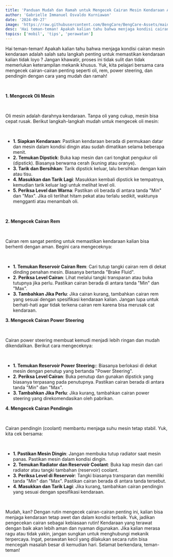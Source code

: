 ```yaml
---
title: 'Panduan Mudah dan Ramah untuk Mengecek Cairan Mesin Kendaraan Anda'
author: 'Gabrielle Immanuel Osvaldo Kurniawan'
date: '2024-09-27'
image: 'https://raw.githubusercontent.com/BengCare/BengCare-Assets/main/articles/9/Vehicleliquid.png'
desc: 'Hai teman-teman! Apakah kalian tahu bahwa menjaga kondisi cairan mesin kendaraan adalah salah satu langkah penting untuk memastikan kendaraan kalian tidak loyo ? Jangan khawatir, proses ini tidak sulit dan tidak memerlukan keterampilan mekanik khusus. Yuk, kita pelajari bersama cara mengecek cairan-cairan penting seperti oli, rem, power steering, dan pendingin dengan cara yang mudah dan ramah!'
topics: ['mobil', 'tips', 'perawatan']
---
```


Hai teman-teman! Apakah kalian tahu bahwa menjaga kondisi cairan mesin kendaraan adalah salah satu langkah penting untuk memastikan kendaraan kalian tidak loyo ? Jangan khawatir, proses ini tidak sulit dan tidak memerlukan keterampilan mekanik khusus. Yuk, kita pelajari bersama cara mengecek cairan-cairan penting seperti oli, rem, power steering, dan pendingin dengan cara yang mudah dan ramah!

&nbsp;&nbsp;

**1. Mengecek Oli Mesin**

&nbsp;&nbsp;

Oli mesin adalah darahnya kendaraan. Tanpa oli yang cukup, mesin bisa cepat rusak. Berikut langkah-langkah mudah untuk mengecek oli mesin:

&nbsp;&nbsp;

- **1. Siapkan Kendaraan**: Pastikan kendaraan berada di permukaan datar dan mesin dalam kondisi dingin atau sudah dimatikan selama beberapa menit.
- **2. Temukan Dipstick**: Buka kap mesin dan cari tongkat pengukur oli (dipstick). Biasanya berwarna cerah (kuning atau oranye).
- **3. Tarik dan Bersihkan**: Tarik dipstick keluar, lalu bersihkan dengan kain atau tisu.
- **4. Masukkan dan Tarik Lagi**: Masukkan kembali dipstick ke tempatnya, kemudian tarik keluar lagi untuk melihat level oli.
- **5. Periksa Level dan Warna**: Pastikan oli berada di antara tanda "Min" dan "Max". Jika oli terlihat hitam pekat atau terlalu sedikit, waktunya mengganti atau menambah oli.

&nbsp;&nbsp;

**2. Mengecek Cairan Rem**

&nbsp;&nbsp;

Cairan rem sangat penting untuk memastikan kendaraan kalian bisa berhenti dengan aman. Begini cara mengeceknya:

&nbsp;&nbsp;

- **1. Temukan Reservoir Cairan Rem**: Cari tutup tangki cairan rem di dekat dinding penahan mesin. Biasanya bertanda "Brake Fluid".
- **2. Periksa Level Cairan**: Lihat melalui tangki transparan atau buka tutupnya jika perlu. Pastikan cairan berada di antara tanda "Min" dan "Max".
- **3. Tambahkan Jika Perlu**: Jika cairan kurang, tambahkan cairan rem yang sesuai dengan spesifikasi kendaraan kalian. Jangan lupa untuk berhati-hati agar tidak terkena cairan rem karena bisa merusak cat kendaraan.

**3. Mengecek Cairan Power Steering**

&nbsp;&nbsp;

Cairan power steering membuat kemudi menjadi lebih ringan dan mudah dikendalikan. Berikut cara mengeceknya:

&nbsp;&nbsp;

- **1. Temukan Reservoir Power Steering:**: Biasanya berlokasi di dekat mesin dengan penutup yang bertanda "Power Steering".
- **2. Periksa Level Cairan**: Buka penutup dan gunakan dipstick yang biasanya terpasang pada penutupnya. Pastikan cairan berada di antara tanda "Min" dan "Max".
- **3. Tambahkan Jika Perlu**: Jika kurang, tambahkan cairan power steering yang direkomendasikan oleh pabrikan.

**4. Mengecek Cairan Pendingin**

&nbsp;&nbsp;

Cairan pendingin (coolant) membantu menjaga suhu mesin tetap stabil. Yuk, kita cek bersama:

&nbsp;&nbsp;

- **1. Pastikan Mesin Dingin**: Jangan membuka tutup radiator saat mesin panas. Pastikan mesin dalam kondisi dingin.
- **2. Temukan Radiator dan Reservoir Coolant**: Buka kap mesin dan cari radiator atau tangki tambahan (reservoir) coolant.
- **3. Periksa Level di Reservoir**: Tangki biasanya transparan dan memiliki tanda "Min" dan "Max". Pastikan cairan berada di antara tanda tersebut.
- **4. Masukkan dan Tarik Lagi**: Jika kurang, tambahkan cairan pendingin yang sesuai dengan spesifikasi kendaraan.

&nbsp;&nbsp;

Mudah, kan? Dengan rutin mengecek cairan-cairan penting ini, kalian bisa menjaga kendaraan tetap awet dan dalam kondisi terbaik. Yuk, jadikan pengecekan cairan sebagai kebiasaan rutin! Kendaraan yang terawat dengan baik akan lebih aman dan nyaman digunakan. Jika kalian merasa ragu atau tidak yakin, jangan sungkan untuk menghubungi mekanik terpercaya. Ingat, perawatan kecil yang dilakukan secara rutin bisa mencegah masalah besar di kemudian hari. Selamat berkendara, teman-teman!
